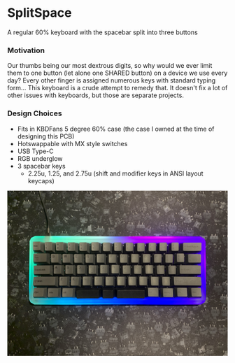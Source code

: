 # SplitSpace
A regular 60% keyboard with the spacebar split into three buttons

### Motivation
Our thumbs being our most dextrous digits, so why would we ever limit them to one button (let alone one SHARED button) on a device we use every day? Every other finger is assigned numerous keys with standard typing form... This keyboard is a crude attempt to remedy that. It doesn't fix a lot of other issues with keyboards, but those are separate projects.

### Design Choices
- Fits in KBDFans 5 degree 60% case (the case I owned at the time of designing this PCB)
- Hotswappable with MX style switches
- USB Type-C
- RGB underglow
- 3 spacebar keys
  - 2.25u, 1.25, and 2.75u (shift and modifier keys in ANSI layout keycaps)


![top-down image](Images/top-down.jpg)
